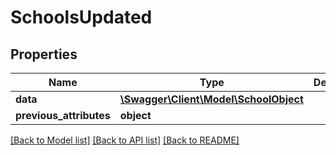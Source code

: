 # SchoolsUpdated

## Properties
Name | Type | Description | Notes
------------ | ------------- | ------------- | -------------
**data** | [**\Swagger\Client\Model\SchoolObject**](SchoolObject.md) |  | [optional] 
**previous_attributes** | **object** |  | [optional] 

[[Back to Model list]](../../README.md#documentation-for-models) [[Back to API list]](../../README.md#documentation-for-api-endpoints) [[Back to README]](../../README.md)

